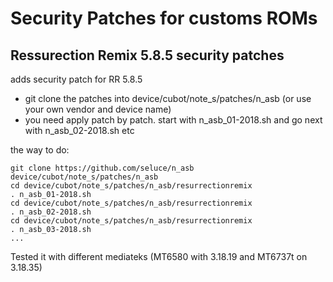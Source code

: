 Security Patches for customs ROMs
===========
Ressurection Remix 5.8.5 security patches 
------------------

adds security patch for RR 5.8.5 

- git clone the patches into device/cubot/note_s/patches/n_asb (or use your own vendor and device name)
- you need apply patch by patch. start with n_asb_01-2018.sh and go next with n_asb_02-2018.sh etc

the way to do:
```
git clone https://github.com/seluce/n_asb device/cubot/note_s/patches/n_asb
cd device/cubot/note_s/patches/n_asb/resurrectionremix
. n_asb_01-2018.sh
cd device/cubot/note_s/patches/n_asb/resurrectionremix
. n_asb_02-2018.sh
cd device/cubot/note_s/patches/n_asb/resurrectionremix
. n_asb_03-2018.sh
...
```

Tested it with different mediateks (MT6580 with 3.18.19 and MT6737t on 3.18.35)